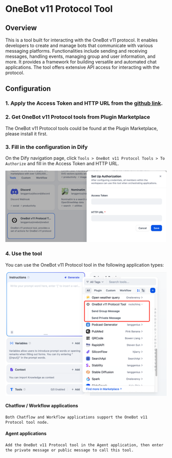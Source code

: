 # OneBot v11 Protocol Tool

## Overview

This is a tool built for interacting with the OneBot v11 protocol. It enables developers to create and manage bots that communicate with various messaging platforms. Functionalities include sending and receiving messages, handling events, managing group and user information, and more. It provides a framework for building versatile and automated chat applications. The tool offers extensive API access for interacting with the protocol.

## Configuration

### 1. Apply the Access Token and HTTP URL from the [github link](https://11.onebot.dev/).

### 2. Get OneBot v11 Protocol tools from Plugin Marketplace
   The OneBot v11 Protocol tools could be found at the Plugin Marketplace, please install it first.

### 3. Fill in the configuration in Dify

On the Dify navigation page, click `Tools > OneBot v11 Protocol Tools > To Authorize` and fill in the Access Token and HTTP URL.

   ![](./_assets/onebot_1.PNG)

### 4. Use the tool

You can use the OneBot v11 Protocol tool in the following application types:

   ![](./_assets/onebot_2.PNG)

#### Chatflow / Workflow applications

    Both Chatflow and Workflow applications support the OneBot v11 Protocol tool node.
   
#### Agent applications

    Add the OneBot v11 Protocol tool in the Agent application, then enter the private message or public message to call this tool.